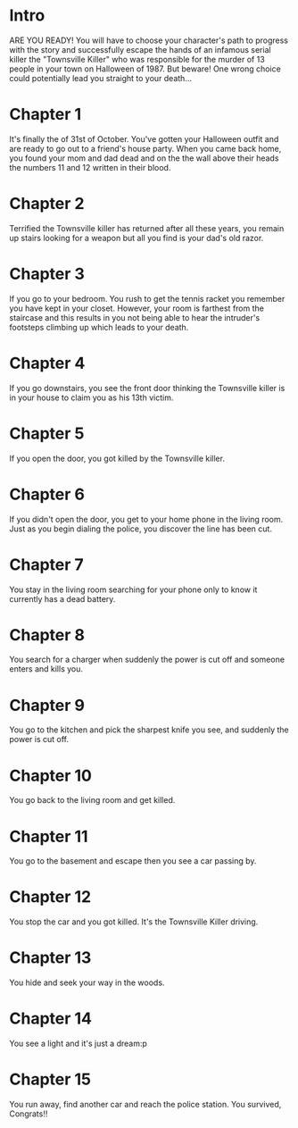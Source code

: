 # Intro
ARE YOU READY! You will have to choose your character's path to progress with the story and successfully escape the hands of an infamous serial killer the "Townsville Killer" who was responsible for the murder of 13 people in your town on Halloween of 1987. But beware! One wrong choice could potentially lead you straight to your death...

# Chapter 1
It's finally the of 31st of October. You've gotten your Halloween outfit and are ready to go out to a friend's house party. When you came back home, you found your mom and dad dead and on the the wall above their heads the numbers 11 and 12 written in their blood. 

# Chapter 2
Terrified the Townsville killer has returned after all these years, you remain up stairs looking for a weapon but all you find is your dad's old razor.

# Chapter 3
If you go to your bedroom. You rush to get the tennis racket you remember you have kept in your closet. However, your room is farthest from the staircase and this results in you not being able to hear the intruder's footsteps climbing up which leads to your death.

# Chapter 4
If you go downstairs, you see the front door thinking the Townsville killer is in your house to claim you as his 13th victim.

# Chapter 5
If you open the door, you got killed by the Townsville killer.

# Chapter 6
If you didn't open the door, you get to your home phone in the living room. Just as you begin dialing the police, you discover the line has been cut.

# Chapter 7
You stay in the living room searching for your phone only to know it currently has a dead battery.

# Chapter 8
You search for a charger when suddenly the power is cut off and someone enters and kills you.

# Chapter 9
You go to the kitchen and pick the sharpest knife you see, and suddenly the power is cut off.

# Chapter 10
You go back to the living room and get killed.

# Chapter 11
You go to the basement and escape then you see a car passing by.

# Chapter 12
You stop the car and you got killed. It's the Townsville Killer driving.

# Chapter 13
You hide and seek your way in the woods.

# Chapter 14
You see a light and it's just a dream:p

# Chapter 15
You run away, find another car and reach the police station. You survived, Congrats!!